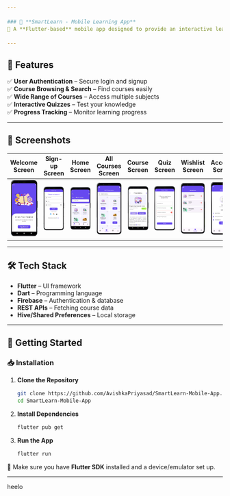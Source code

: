 ```yaml
---

### 📌 **SmartLearn - Mobile Learning App**  
🚀 A **Flutter-based** mobile app designed to provide an interactive learning experience for university students, working professionals, and hobbyists.  

---
```


## 📜 **Features**  
✅ **User Authentication** – Secure login and signup  
✅ **Course Browsing & Search** – Find courses easily  
✅ **Wide Range of Courses** – Access multiple subjects  
✅ **Interactive Quizzes** – Test your knowledge  
✅ **Progress Tracking** – Monitor learning progress  

---

## 📸 **Screenshots**  

| Welcome Screen | Sign-up Screen | Home Screen | All Courses Screen | Course Screen | Quiz <br> Screen | Wishlist Screen | Account Screen |
|------------|------------|-------------|-------------|-------------|-------------|-------------|-------------|
| ![Home Screen](https://github.com/AvishkaPriyasad/SmartLearn-Mobile-App/blob/main/images/welcomescreen.png) | ![Course List](https://github.com/AvishkaPriyasad/SmartLearn-Mobile-App/blob/main/images/signupscreen.png) | ![Quiz Feature](https://github.com/AvishkaPriyasad/SmartLearn-Mobile-App/blob/main/images/homescreen.png) | ![Home Screen](https://github.com/AvishkaPriyasad/SmartLearn-Mobile-App/blob/main/images/coursescreen.png) | ![Home Screen](https://github.com/AvishkaPriyasad/SmartLearn-Mobile-App/blob/main/images/programmingscreen.png) | ![Home Screen](https://github.com/AvishkaPriyasad/SmartLearn-Mobile-App/blob/main/images/quizscreen.png) | ![Home Screen](https://github.com/AvishkaPriyasad/SmartLearn-Mobile-App/blob/main/images/wishlistscreen.png) | ![Home Screen](https://github.com/AvishkaPriyasad/SmartLearn-Mobile-App/blob/main/images/accountscreen.png) |

---

## 🛠 **Tech Stack**  
- **Flutter** – UI framework  
- **Dart** – Programming language  
- **Firebase** – Authentication & database  
- **REST APIs** – Fetching course data  
- **Hive/Shared Preferences** – Local storage  

---

## 🚀 **Getting Started**  

### 📥 **Installation**  
1. **Clone the Repository**  
   ```sh
   git clone https://github.com/AvishkaPriyasad/SmartLearn-Mobile-App.git
   cd SmartLearn-Mobile-App
   ```

2. **Install Dependencies**  
   ```sh
   flutter pub get
   ```

3. **Run the App**  
   ```sh
   flutter run
   ```

📌 Make sure you have **Flutter SDK** installed and a device/emulator set up.  

---
heelo
